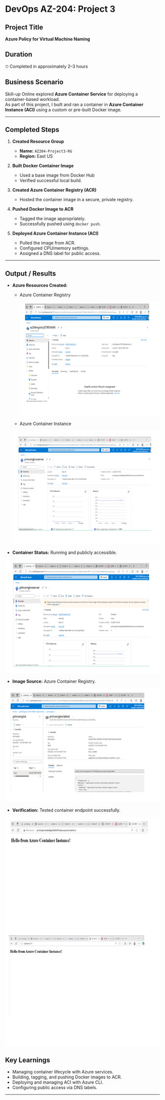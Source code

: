 # DevOps AZ-204: Project 3

## Project Title
**Azure Policy for Virtual Machine Naming**

## Duration
⏱ Completed in approximately 2–3 hours

## Business Scenario
Skill-up Online explored **Azure Container Service** for deploying a container-based workload.  
As part of this project, I built and ran a container in **Azure Container Instance (ACI)** using a custom or pre-built Docker image.

---

## Completed Steps

1. **Created Resource Group**
   - **Name:** `AZ204-Project3-RG`
   - **Region:** East US

2. **Built Docker Container Image**
   - Used a base image from Docker Hub
   - Verified successful local build.

3. **Created Azure Container Registry (ACR)**
   - Hosted the container image in a secure, private registry.

4. **Pushed Docker Image to ACR**
   - Tagged the image appropriately.
   - Successfully pushed using `docker push`.

5. **Deployed Azure Container Instance (ACI)**
   - Pulled the image from ACR.
   - Configured CPU/memory settings.
   - Assigned a DNS label for public access.

---

## Output / Results

- **Azure Resources Created:**
  
  - Azure Container Registry
    
    <img width="685" height="371" alt="image" src="./screenshots/Image2.png" />


  - Azure Container Instance
    
  <img width="685" height="371" alt="image" src="./screenshots/Image1.png" />
  
- **Container Status:** Running and publicly accessible.

<img width="685" height="371" alt="image" src="./screenshots/Image3.png" />

- **Image Source:** Azure Container Registry.

<img width="685" height="371" alt="image" src="./screenshots/Image5.png" />

- **Verification:** Tested container endpoint successfully.

<img width="685" height="371" alt="image" src="./screenshots/Image4.png" />

<img width="685" height="371" alt="image" src="./screenshots/Image6.png" />


## Key Learnings
- Managing container lifecycle with Azure services.
- Building, tagging, and pushing Docker images to ACR.
- Deploying and managing ACI with Azure CLI.
- Configuring public access via DNS labels.

---
